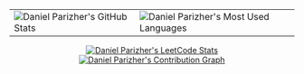 <table align="center">
  <td valign="top">
    <img
      style="float: left"
      title="Daniel Parizher's GitHub Stats"
      alt="Daniel Parizher's GitHub Stats"
      src="https://github-readme-stats.vercel.app/api?username=Arborym&show_icons=true&hide_border=false&count_private=true&include_all_commits=true&theme=github_dark"
    />
  </td>
  <td valign="left">
    <img
      style="float: left"
      title="Daniel Parizher's Most Used Languages"
      alt="Daniel Parizher's Most Used Languages"
      src="https://github-readme-stats.vercel.app/api/top-langs/?username=Arborym&layout=default&theme=github_dark"
    />
  </td>
</table>
<p align="center">
  <a href="https://leetcode.com/dparizher/">
    <img
      title="Daniel Parizher's LeetCode Stats"
      alt="Daniel Parizher's LeetCode Stats"
      src="https://leetcard.jacoblin.cool/dparizher?theme=nord&font=Roboto&ext=activity"
    />
  </a>
  <br />
  <a href="https://github.com/Arborym">
    <img
      title="Daniel Parizher's Contribution Graph"
      alt="Daniel Parizher's Contribution Graph"
      src="https://github-readme-activity-graph.cyclic.app/graph?username=Arborym&theme=github"
    />
  </a>
</p>
